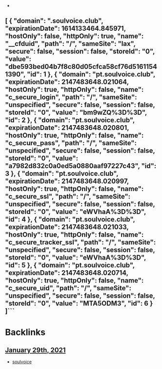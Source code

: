 - ```javascript
[
{
    "domain": ".soulvoice.club",
    "expirationDate": 1614133464.845971,
    "hostOnly": false,
    "httpOnly": true,
    "name": "__cfduid",
    "path": "/",
    "sameSite": "lax",
    "secure": false,
    "session": false,
    "storeId": "0",
    "value": "dbe593bed04b7f8c80d05cfca58cf76d51611541390",
    "id": 1
},
{
    "domain": "pt.soulvoice.club",
    "expirationDate": 2147483648.021064,
    "hostOnly": true,
    "httpOnly": false,
    "name": "c_secure_login",
    "path": "/",
    "sameSite": "unspecified",
    "secure": false,
    "session": false,
    "storeId": "0",
    "value": "bm9wZQ%3D%3D",
    "id": 2
},
{
    "domain": "pt.soulvoice.club",
    "expirationDate": 2147483648.020801,
    "hostOnly": true,
    "httpOnly": false,
    "name": "c_secure_pass",
    "path": "/",
    "sameSite": "unspecified",
    "secure": false,
    "session": false,
    "storeId": "0",
    "value": "a7982d832c0a0ed5a0880aaf97227c43",
    "id": 3
},
{
    "domain": "pt.soulvoice.club",
    "expirationDate": 2147483648.020997,
    "hostOnly": true,
    "httpOnly": false,
    "name": "c_secure_ssl",
    "path": "/",
    "sameSite": "unspecified",
    "secure": false,
    "session": false,
    "storeId": "0",
    "value": "eWVhaA%3D%3D",
    "id": 4
},
{
    "domain": "pt.soulvoice.club",
    "expirationDate": 2147483648.021033,
    "hostOnly": true,
    "httpOnly": false,
    "name": "c_secure_tracker_ssl",
    "path": "/",
    "sameSite": "unspecified",
    "secure": false,
    "session": false,
    "storeId": "0",
    "value": "eWVhaA%3D%3D",
    "id": 5
},
{
    "domain": "pt.soulvoice.club",
    "expirationDate": 2147483648.020714,
    "hostOnly": true,
    "httpOnly": false,
    "name": "c_secure_uid",
    "path": "/",
    "sameSite": "unspecified",
    "secure": false,
    "session": false,
    "storeId": "0",
    "value": "MTA5ODM3",
    "id": 6
}
]```
- 

# Backlinks
## [January 29th, 2021](<January 29th, 2021.md>)
- [soulvoice](<soulvoice.md>)

